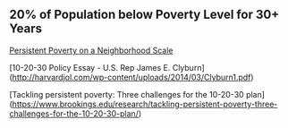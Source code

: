 ## 20% of Population below Poverty Level for 30+ Years

[Persistent Poverty on a Neighborhood Scale](https://www.policymap.com/2015/03/persistent-poverty-on-a-neighborhood-scale/)  

[10-20-30 Policy Essay - U.S. Rep James E. Clyburn]
(http://harvardjol.com/wp-content/uploads/2014/03/Clyburn1.pdf)  

[Tackling persistent poverty: Three challenges for the 10-20-30 plan]
(https://www.brookings.edu/research/tackling-persistent-poverty-three-challenges-for-the-10-20-30-plan/)  